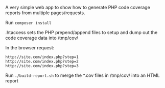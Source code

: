 A very simple web app to show how to generate PHP code coverage reports from multiple pages/requests.

Run `composer install`

.htaccess sets the PHP prepend/append files to setup and dump out the code coverage data into /tmp/cov/

In the browser request:
```
http://site.com/index.php?step=1
http://site.com/index.php?step=2
http://site.com/index.php?step=3
```

Run `./build-report.sh` to merge the *.cov files in /tmp/cov/ into an HTML report
